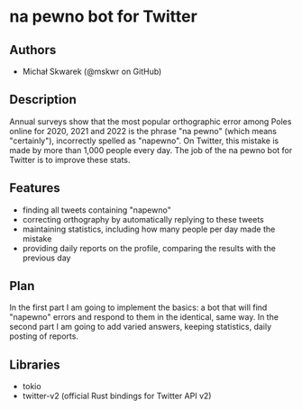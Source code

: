 # na pewno bot for Twitter

## Authors
- Michał Skwarek (@mskwr on GitHub)

## Description
Annual surveys show that the most popular orthographic error among Poles online for 2020, 2021 and 2022 is the phrase "na pewno" (which means "certainly"), incorrectly spelled as "napewno". On Twitter, this mistake is made by more than 1,000 people every day. The job of the na pewno bot for Twitter is to improve these stats.

## Features
- finding all tweets containing "napewno"
- correcting orthography by automatically replying to these tweets
- maintaining statistics, including how many people per day made the mistake
- providing daily reports on the profile, comparing the results with the previous day

## Plan
In the first part I am going to implement the basics: a bot that will find "napewno" errors and respond to them in the identical, same way. In the second part I am going to add varied answers, keeping statistics, daily posting of reports.

## Libraries
- tokio
- twitter-v2 (official Rust bindings for Twitter API v2)
